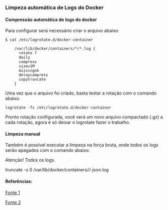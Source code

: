 ### Limpeza automática de Logs do Docker

#### Compressão automática de logs do docker 
Para configurar será necessário criar o arquivo abaixo:

```
$ cat /etc/logrotate.d/docker-container

    /var/lib/docker/containers/*/*.log {
      rotate 7
      daily
      compress
      size=1M
      missingok
      delaycompress
      copytruncate
    }
```

Uma vez que o arquivo foi criado, basta testar a rotação com o comando abaixo.
```
logrotate -fv /etc/logrotate.d/docker-container
```
Pronto rotação configurada, você verá um novo arquivo compactado (.gz) a cada rotação, agora é só deixar o logrotate fazer o trabalho.


#### Limpeza manual
Também é possível executar a limpeza na força bruta, onde todos os logs serão apagados com o comando abaixo:

Atenção! Todos os logs.

truncate -s 0 /var/lib/docker/containers/*/*-json.log


#### Referências:
[Fonte 1](https://www.coisadeprogramador.com.br/limpeza-organizacao-logs-docker-container/)

[Fonte 2](https://sandro-keil.de/blog/logrotate-for-docker-container/)
